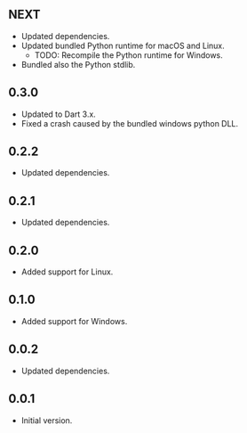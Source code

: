 ## NEXT

- Updated dependencies.
- Updated bundled Python runtime for macOS and Linux.
    - TODO: Recompile the Python runtime for Windows.
- Bundled also the Python stdlib.

## 0.3.0

- Updated to Dart 3.x.
- Fixed a crash caused by the bundled windows python DLL.

## 0.2.2

- Updated dependencies.

## 0.2.1

- Updated dependencies.

## 0.2.0

- Added support for Linux.

## 0.1.0

- Added support for Windows.

## 0.0.2

- Updated dependencies.

## 0.0.1

- Initial version.
